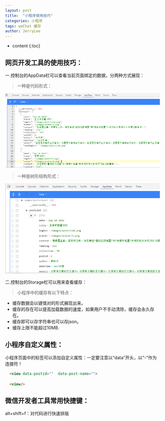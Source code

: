 ```yaml
---
layout: post
title:  "小程序使用技巧"
categories: 小程序
tags: weChat 缓存
author: JerryLee
---
```



* content
{:toc}
## 网页开发工具的使用技巧：
一.控制台的AppData栏可以查看当前页面绑定的数据，分两种方式展现：
> 一种是代码形式：

![嘻嘻嘻](/images/WeChat/AppData.png)
> 一种是树形结构形式：

![嘻嘻嘻](/images/WeChat/AppData2.png)

二.控制台的Storage栏可以用来查看缓存：
> 小程序中的缓存有以下特点：  
- 缓存数据会以键值对的形式展现出来。  
- 缓存的存在可以提高加载数据的速度，如果用户不手动清除，缓存会永久存在。  
- 缓存即可以存字符串也可以存json。  
- 缓存上限不能超过10MB.

## 小程序自定义属性：
小程序页面中的标签可以添加自定义属性：一定要注意以“data”开头，以“-”作为连接符！
```html
  <view data-postid=""  data-post-name="">

  <view/>
```




## 微信开发者工具常用快捷键：
alt+shift+f：对代码进行快速排版
